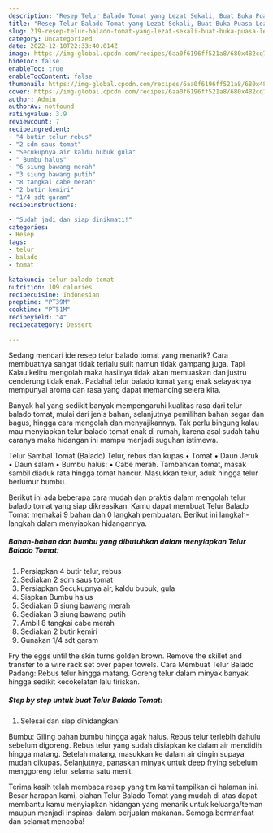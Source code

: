 ```yaml
---
description: "Resep Telur Balado Tomat yang Lezat Sekali, Buat Buka Puasa Lezat Sekali"
title: "Resep Telur Balado Tomat yang Lezat Sekali, Buat Buka Puasa Lezat Sekali"
slug: 219-resep-telur-balado-tomat-yang-lezat-sekali-buat-buka-puasa-lezat-sekali
category: Uncategorized
date: 2022-12-10T22:33:40.014Z
image: https://img-global.cpcdn.com/recipes/6aa0f6196ff521a8/680x482cq70/telur-balado-tomat-foto-resep-utama.jpg
hideToc: false
enableToc: true
enableTocContent: false
thumbnail: https://img-global.cpcdn.com/recipes/6aa0f6196ff521a8/680x482cq70/telur-balado-tomat-foto-resep-utama.jpg
cover: https://img-global.cpcdn.com/recipes/6aa0f6196ff521a8/680x482cq70/telur-balado-tomat-foto-resep-utama.jpg
author: Admin
authorAv: notfound
ratingvalue: 3.9
reviewcount: 7
recipeingredient:
- "4 butir telur rebus"
- "2 sdm saus tomat"
- "Secukupnya air kaldu bubuk gula"
- " Bumbu halus"
- "6 siung bawang merah"
- "3 siung bawang putih"
- "8 tangkai cabe merah"
- "2 butir kemiri"
- "1/4 sdt garam"
recipeinstructions:

- "Sudah jadi dan siap dinikmati!"
categories:
- Resep
tags:
- telur
- balado
- tomat

katakunci: telur balado tomat 
nutrition: 109 calories
recipecuisine: Indonesian
preptime: "PT39M"
cooktime: "PT51M"
recipeyield: "4"
recipecategory: Dessert

---
```



Sedang mencari ide resep telur balado tomat yang menarik? Cara membuatnya sangat tidak terlalu sulit namun tidak gampang juga. Tapi Kalau keliru mengolah maka hasilnya tidak akan memuaskan dan justru cenderung tidak enak. Padahal telur balado tomat yang enak selayaknya mempunyai aroma dan rasa yang dapat memancing selera kita.


Banyak hal yang sedikit banyak mempengaruhi kualitas rasa dari telur balado tomat, mulai dari jenis bahan, selanjutnya pemilihan bahan segar dan bagus, hingga cara mengolah dan menyajikannya. Tak perlu bingung kalau mau menyiapkan telur balado tomat enak di rumah, karena asal sudah tahu caranya maka hidangan ini mampu menjadi suguhan istimewa.

Telur Sambal Tomat (Balado) Telur, rebus dan kupas • Tomat • Daun Jeruk • Daun salam • Bumbu halus: • Cabe merah. Tambahkan tomat, masak sambil diaduk rata hingga tomat hancur. Masukkan telur, aduk hingga telur berlumur bumbu.


Berikut ini ada beberapa cara mudah dan praktis dalam mengolah telur balado tomat yang siap dikreasikan. Kamu dapat membuat Telur Balado Tomat memakai 9 bahan dan 0 langkah pembuatan. Berikut ini langkah-langkah dalam menyiapkan hidangannya.

<!--inarticleads1-->

##### Bahan-bahan dan bumbu yang dibutuhkan dalam menyiapkan Telur Balado Tomat:

1. Persiapkan 4 butir telur, rebus
1. Sediakan 2 sdm saus tomat
1. Persiapkan Secukupnya air, kaldu bubuk, gula
1. Siapkan  Bumbu halus
1. Sediakan 6 siung bawang merah
1. Sediakan 3 siung bawang putih
1. Ambil 8 tangkai cabe merah
1. Sediakan 2 butir kemiri
1. Gunakan 1/4 sdt garam


Fry the eggs until the skin turns golden brown. Remove the skillet and transfer to a wire rack set over paper towels. Cara Membuat Telur Balado Padang: Rebus telur hingga matang. Goreng telur dalam minyak banyak hingga sedikit kecokelatan lalu tiriskan. 

<!--inarticleads2-->

##### Step by step untuk buat Telur Balado Tomat:


1. Selesai dan siap dihidangkan!

Bumbu: Giling bahan bumbu hingga agak halus. Rebus telur terlebih dahulu sebelum digoreng. Rebus telur yang sudah disiapkan ke dalam air mendidih hingga matang. Setelah matang, masukkan ke dalam air dingin supaya mudah dikupas. Selanjutnya, panaskan minyak untuk deep frying sebelum menggoreng telur selama satu menit. 

Terima kasih telah membaca resep yang tim kami tampilkan di halaman ini. Besar harapan kami, olahan Telur Balado Tomat yang mudah di atas dapat membantu kamu menyiapkan hidangan yang menarik untuk keluarga/teman maupun menjadi inspirasi dalam berjualan makanan. Semoga bermanfaat dan selamat mencoba!
